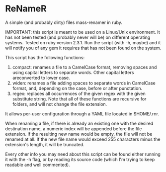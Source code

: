 # ReNameR
A simple (and probably dirty) files mass-renamer in ruby.

IMPORTANT: this script is meant to be used on a Linux/Unix environment. It has
not been tested (and probably never will be) on different operating systems.
Tested on ruby version 2.3.1.
Run the script (with -h, maybe) and it will notify you of any gem it requires 
that has not been found on the system.

This script has the following functions:
 1. compact: renames a file to a CamelCase format, removing spaces and using
      capital letters to separate words. Other capital letters areconverted to
      lower case.
 2. widen: renames a file adding spaces to separate words in CamelCase format,
      and, depending on the case, before or after punctation.
 3. regex: replaces all occurrences of the given regex with the given 
      substitute string.
Note that all of these functions are recursive for folders, and will not change
the file extension.

It allows per-user configuration through a YAML file located in $HOME/.rnr.

When renaming a file, if there is already an existing one with the desired 
destination name, a numeric index will be appended before the file extension.
If the resulting new name would be empty, the file will not be renamed at all.
If the new file name would exceed 255 characters minus the extension's length,
it will be truncated.

Every other info you may need about this script can be found either running it
with the -h flag, or by reading its source code (which I'm trying to keep
readable and well commented).


